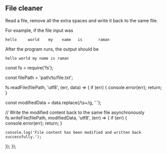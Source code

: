 ## File cleaner
Read a file, remove all the extra spaces and write it back to the same file.

For example, if the file input was
```
hello     world    my    name   is       raman
```

After the program runs, the output should be

```
hello world my name is raman
```

const fs = require('fs');

const filePath = 'path/to/file.txt';

fs.readFile(filePath, 'utf8', (err, data) => {
  if (err) {
    console.error(err);
    return;
  }

  const modifiedData = data.replace(/\s+/g, ' ');

  // Write the modified content back to the same file asynchronously
  fs.writeFile(filePath, modifiedData, 'utf8', (err) => {
    if (err) {
      console.error(err);
      return;
    }

    console.log('File content has been modified and written back successfully.');
  });
});

